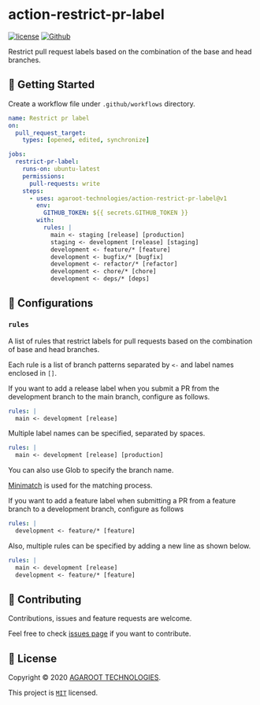 # action-restrict-pr-label

[![license](https://img.shields.io/badge/License-MIT-green.svg)](https://github.com/agaroot-technologies/action-restrict-pr-label/blob/main/LICENSE)
[![Github](https://img.shields.io/github/followers/agaroot-technologies?label=Follow&logo=github&style=social)](https://github.com/orgs/agaroot-technologies/followers)

Restrict pull request labels based on the combination of the base and head branches.

## 👏 Getting Started

Create a workflow file under ```.github/workflows``` directory.

```yaml
name: Restrict pr label
on:
  pull_request_target:
    types: [opened, edited, synchronize]

jobs:
  restrict-pr-label:
    runs-on: ubuntu-latest
    permissions:
      pull-requests: write
    steps:
      - uses: agaroot-technologies/action-restrict-pr-label@v1
        env:
          GITHUB_TOKEN: ${{ secrets.GITHUB_TOKEN }}
        with:
          rules: |
            main <- staging [release] [production]
            staging <- development [release] [staging]
            development <- feature/* [feature]
            development <- bugfix/* [bugfix]
            development <- refactor/* [refactor]
            development <- chore/* [chore]
            development <- deps/* [deps]
```

## 🔧 Configurations

### `rules`

A list of rules that restrict labels for pull requests based on the combination of base and head branches.

Each rule is a list of branch patterns separated by `<-` and label names enclosed in `[]`.

If you want to add a release label when you submit a PR from the development branch to the main branch, configure as follows.

```yaml
rules: |
  main <- development [release]
```

Multiple label names can be specified, separated by spaces.

```yaml
rules: |
  main <- development [release] [production]
```

You can also use Glob to specify the branch name.

[Minimatch](https://github.com/isaacs/minimatch) is used for the matching process.

If you want to add a feature label when submitting a PR from a feature branch to a development branch, configure as follows

```yaml
rules: |
  development <- feature/* [feature]
```

Also, multiple rules can be specified by adding a new line as shown below.

```yaml
rules: |
  main <- development [release]
  development <- feature/* [feature]
```

## 🤝 Contributing

Contributions, issues and feature requests are welcome.

Feel free to check [issues page](https://github.com/agaroot-technologies/action-restrict-pr-label/issues) if you want to contribute.

## 📝 License

Copyright © 2020 [AGAROOT TECHNOLOGIES](https://tech.agaroot.co.jp/).

This project is [```MIT```](https://github.com/agaroot-technologies/action-restrict-pr-label/blob/main/LICENSE) licensed.
